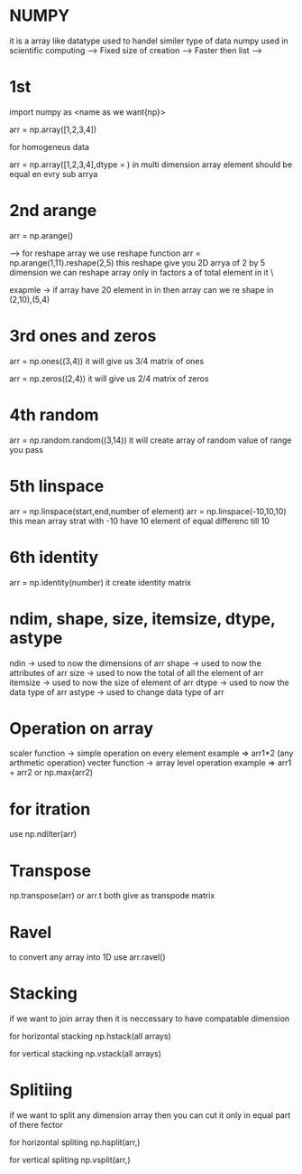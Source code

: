 # NUMPY
  it is a array like datatype used to handel similer type of data
  numpy used in scientific computing
  --> Fixed size of creation
  --> Faster then list
  --> 
# 1st 
  import numpy as <name as we want{np}>

  arr = np.array([1,2,3,4])

  for homogeneus data 

  arr = np.array([1,2,3,4],dtype = <name of dataType>)
  in multi dimension array element should be equal en evry sub arrya

# 2nd arange
  arr = np.arange(<this work same as range function in pyhton>)

  --> for reshape array we use reshape function
  arr = np.arange(1,11).reshape(2,5)
  this reshape give you 2D arrya of 2 by 5 dimension 
  we can reshape array only in factors a of total element in it \

  exapmle -> if array have 20 element in in then array can we re shape in
             (2,10),(5,4)

# 3rd ones and zeros
  arr = np.ones((3,4))
  it will give us 3/4 matrix of ones

  arr = np.zeros((2,4))
  it will give us 2/4 matrix of zeros

# 4th random
  arr = np.random.random((3,14))
  it will create array of random value of range you pass

# 5th linspace
  arr = np.linspace(start,end,number of element)
  arr = np.linspace(-10,10,10)
  this mean array strat with -10 have 10 element of equal differenc till 10

# 6th identity
  arr = np.identity(number)
  it create identity matrix


# ndim, shape, size, itemsize, dtype, astype
  ndin -> used to now the dimensions of arr
  shape -> used to now the attributes of arr
  size -> used to now the total of all the element of arr
  itemsize -> used to now the size of element of arr
  dtype -> used to now the data type of arr
  astype -> used to change data type of arr

# Operation on array 
  scaler function -> simple operation on every element
  example => arr1*2 (any arthmetic operation)
  vecter function -> array level operation 
  example => arr1 + arr2 or np.max(arr2)

# for itration
use np.ndilter(arr)

# Transpose
  np.transpose(arr)
  or 
  arr.t
  both give as transpode matrix

# Ravel
  to convert any array into 1D use arr.ravel()

# Stacking
  if we want to join array then it is neccessary to have compatable dimension
 
  for horizontal stacking
  np.hstack(all arrays)

  for vertical stacking
  np.vstack(all arrays)

# Splitiing
  if we want to split any dimension array then you can cut it only in equal part of there fector

  for horizontal spliting 
  np.hsplit(arr,<number of part you wnat>)

  for vertical spliting 
  np.vsplit(arr,<number of part you wnat>)